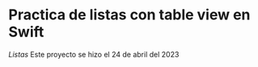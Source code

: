 # Practica de listas con table view en Swift
*Listas*
Este proyecto se hizo el 24 de abril del 2023
